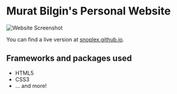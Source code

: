 # Murat Bilgin's Personal Website

![Website Screenshot](https://cdn.discordapp.com/attachments/856630810043219968/964565662590726193/unknown.png?raw=true)

You can find a live version at [snoplex.github.io](https://snoplex.github.io/).

## Frameworks and packages used

- HTML5
- CSS3
- ... and more!
